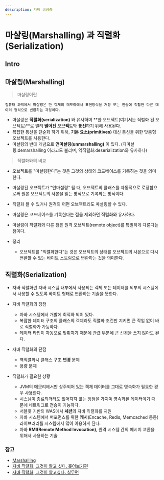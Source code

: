 ```yaml
---
description: 자바 궁금증
---
```


# 마샬링(Marshalling) 과 직렬화(Serialization)

## Intro

## 마샬링(Marshalling)

> 마샬링이란

```text
컴퓨터 과학에서 마샬링은 한 객체의 메모리에서 표현방식을 저장 또는 전송에 적합한 다른 데이터 형식으로 변환하는 과정이다.
```

- 마셜링은 **직렬화(serialization)** 와 유사하며 **한 오브젝트(여기서는 직렬화 된 오브젝트)**로 멀리 **떨어진 오브젝트**와 **통신**하기 위해 사용된다.
- 복잡한 통신을 단순화 하기 위해, **기본 요소(primitives)** 대신 통신을 위한 맞춤형 오브젝트를 사용한다.
- 마셜링의 반대 개념으로 **언마셜링(unmarshalling)** 이 있다.
  (디마셜링:demarshalling 이라고도 불리며, 역직렬화:deserialization와 유사하다)

> 직렬화와의 비교

- 오브젝트를 "마셜링한다"는 것은 그것의 상태와 코드베이스를 기록하는 것을 의미한다.
- 마셜링된 오브젝트가 "언마셜링" 될 때, 오브젝트의 클래스를 자동적으로 로딩함으로써 원본 오브젝트의 사본을 얻는 방식으로 기록되는 방식이다.
- 직렬화 될 수 있거나 원격의 어떤 오브젝트라도 마셜링할 수 있다.
- 마셜링은 코드베이스를 기록한다는 점을 제외하면 직렬화와 유사하다.
- 마셜링이 직렬화와 다른 점은 원격 오브젝트(remote object)를 특별하게 다룬다는 점이다.

- 정리
	- 오브젝트를 "직렬화한다"는 것은 오브젝트의 상태를 오브젝트의 사본으로 다시 변환할 수 있는 바이트 스트림으로 변환하는 것을 의미한다.

## 직렬화(Serialization)

- 자바 직렬화란 자바 시스템 내부에서 사용되는 객체 또는 데이터를 외부의 시스템에서 사용할 수 있도록 바이트 형태로 변환하는 기술을 뜻한다.

- 자바 직렬화의 장점
	- 자바 시스템에서 개발에 최적화 되어 있다.
	- 복잡한 데이터 구조의 클래스의 객체라도 직렬화 조건만 지키면 큰 작업 없이 바로 직렬화가 가능하다.
	- 데이터 타입이 자동으로 맞춰지기 때문에 관련 부분에 큰 신경을 쓰지 않아도 된다.

- 자바 직렬화의 단점
	- 역직렬화시 클래스 구조 **변경** 문제
	- 용량 문제

- 직렬화가 필요한 상황
	- JVM의 메모리에서만 상주되어 있는 객체 데이터를 그대로 영속화가 필요한 경우 사용한다.
	- 시스템이 종료되더라도 없어지지 않는 장점을 가지며 영속화된 데이터이기 때문에 네트워크로 전송이 가능하다.
	- 서블릿 기반의 WAS에서 **세션**의 자바 직렬화를 지원
	- 자바 시스템에서 퍼포먼스를 위한 **캐시**(Encache, Redis, Memcached 등등) 라이브러리를 시스템에서 많이 이용하게 된다.
	- 자바 **RMI(Remote Method Invocation)**, 원격 시스템 간의 메시지 교환을 위해서 사용하는 기술

### 참고

- [Marshalling](https://ko.wikipedia.org/wiki/%EB%A7%88%EC%83%AC%EB%A7%81_(%EC%BB%B4%ED%93%A8%ED%84%B0_%EA%B3%BC%ED%95%99))
- [자바 직렬화, 그것이 알고 싶다. 훑어보기편](https://techblog.woowahan.com/2550/)
- [자바 직렬화, 그것이 알고싶다. 실무편](https://techblog.woowahan.com/2551/)
